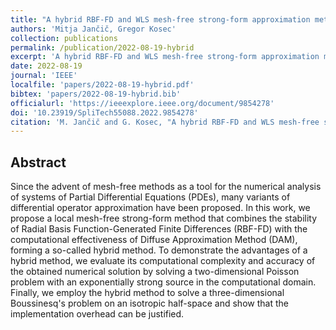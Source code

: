 ```yaml
---
title: "A hybrid RBF-FD and WLS mesh-free strong-form approximation method"
authors: 'Mitja Jančič, Gregor Kosec'
collection: publications
permalink: /publication/2022-08-19-hybrid
excerpt: 'A hybrid RBF-FD and WLS mesh-free strong-form approximation method.'
date: 2022-08-19
journal: 'IEEE'
localfile: 'papers/2022-08-19-hybrid.pdf'
bibtex: 'papers/2022-08-19-hybrid.bib'
officialurl: 'https://ieeexplore.ieee.org/document/9854278'
doi: '10.23919/SpliTech55088.2022.9854278'
citation: 'M. Jančič and G. Kosec, "A hybrid RBF-FD and WLS mesh-free strong-form approximation method," 2022 7th International Conference on Smart and Sustainable Technologies (SpliTech), 2022, pp. 1-6, doi: 10.23919/SpliTech55088.2022.9854278.'
---
```


## Abstract

Since the advent of mesh-free methods as a tool for the numerical analysis of systems of Partial Differential Equations (PDEs), many variants of differential operator approximation have been proposed. In this work, we propose a local mesh-free strong-form method that combines the stability of Radial Basis Function-Generated Finite Differences (RBF-FD) with the computational effectiveness of Diffuse Approximation Method (DAM), forming a so-called hybrid method. To demonstrate the advantages of a hybrid method, we evaluate its computational complexity and accuracy of the obtained numerical solution by solving a two-dimensional Poisson problem with an exponentially strong source in the computational domain. Finally, we employ the hybrid method to solve a three-dimensional Boussinesq's problem on an isotropic half-space and show that the implementation overhead can be justified.